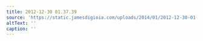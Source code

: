 ```yaml
---
title: 2012-12-30 01.37.39
source: 'https://static.jamesdigioia.com/uploads/2014/01/2012-12-30-01-37-39-scaled.jpg'
altText: ''
caption: ''
---
```


